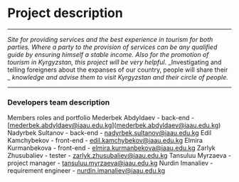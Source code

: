 # Project description
***
_Site for providing services and the best experience in tourism for both parties._
_Where a party to the provision of services can be any qualified guide by ensuring himself_
_a stable income. Also for the promotion of tourism in Kyrgyzstan, this project will be very helpful._
_Investigating and telling foreigners about the expanses of our country, people will share their _
_knowledge and advise them to visit Kyrgyzstan and their circle of people._
***
### Developers team description

Members roles and portfolio
Mederbek Abdyldaev - back-end - [[mederbek.abdyldaev@iaau.edu.kg]](mederbek.abdyldaev@iaau.edu.kg])(mederbek.abdyldaev@iaau.edu.kg)
Nadyrbek Sultanov - back-end - [nadyrbek.sultanov@iaau.edu.kg](nadyrbek.sultanov@iaau.edu.kg)
Edil Kamchybekov - front-end - [edil.kamchybekov@iaau.edu.kg](edil.kamchybekov@iaau.edu.kg)
Elmira Kurmanbekova - front-end - [elmira.kurmanbekova@iaau.edu.kg](elmira.kurmanbekova@iaau.edu.kg)
Zarlyk Zhusubaliev - tester - [zarlyk.zhusubaliev@iaau.edu.kg](zarlyk.zhusubaliev@iaau.edu.kg)
Tansuluu Myrzaeva - project manager - [tansuluu.myrzaeva@iaau.edu.kg](tansuluu.myrzaeva@iaau.edu.kg)
Nurdin Imanaliev - requirement engineer - nurdin.imanaliev@iaau.edu.kg
